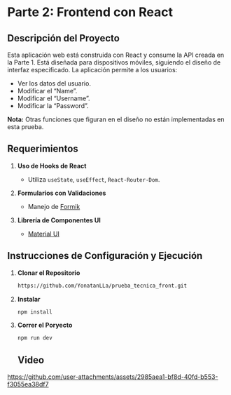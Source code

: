 # Parte 2: Frontend con React

## Descripción del Proyecto

Esta aplicación web está construida con React y consume la API creada en la Parte 1. Está diseñada para dispositivos móviles, siguiendo el diseño de interfaz especificado. La aplicación permite a los usuarios:

- Ver los datos del usuario.
- Modificar el “Name”.
- Modificar el “Username”.
- Modificar la “Password”.

**Nota:** Otras funciones que figuran en el diseño no están implementadas en esta prueba.

## Requerimientos

1. **Uso de Hooks de React**

   - Utiliza `useState`, `useEffect`, `React-Router-Dom`.

2. **Formularios con Validaciones**
   - Manejo de [Formik](https://formik.org/)
3. **Librería de Componentes UI**
   - [Material UI](https://mui.com/)

## Instrucciones de Configuración y Ejecución

1. **Clonar el Repositorio**

   ```bash
   https://github.com/YonatanLLa/prueba_tecnica_front.git
   ```

2. **Instalar**
   ```bash
   npm install
   ```
3. **Correr el Poryecto**
   ```bash
   npm run dev
   ```
   ## Video
  https://github.com/user-attachments/assets/2985aea1-bf8d-40fd-b553-f3055ea38df7
